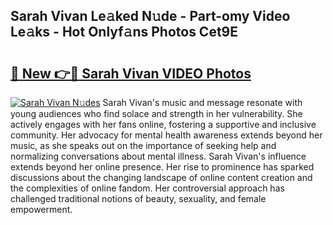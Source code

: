 ## Sarah Vivan Le𝚊ked N𝚞de - Part-omy Video Le𝚊ks - Hot Onlyf𝚊ns Photos Cet9E

# <h2><a href="http://ab98400.deff.icu/?id=Sarah+Vivan">🔗 New 👉🔴 Sarah Vivan VIDEO Photos</a></h2>

[![Sarah Vivan N𝚞des](https://i.imgur.com/rIISA9y.gif)](http://ab98400.deff.icu/?id=Sarah+Vivan)
Sarah Vivan's music and message resonate with young audiences who find solace and strength in her vulnerability. She actively engages with her fans online, fostering a supportive and inclusive community. Her advocacy for mental health awareness extends beyond her music, as she speaks out on the importance of seeking help and normalizing conversations about mental illness. Sarah Vivan's influence extends beyond her online presence. Her rise to prominence has sparked discussions about the changing landscape of online content creation and the complexities of online fandom. Her controversial approach has challenged traditional notions of beauty, sexuality, and female empowerment.
